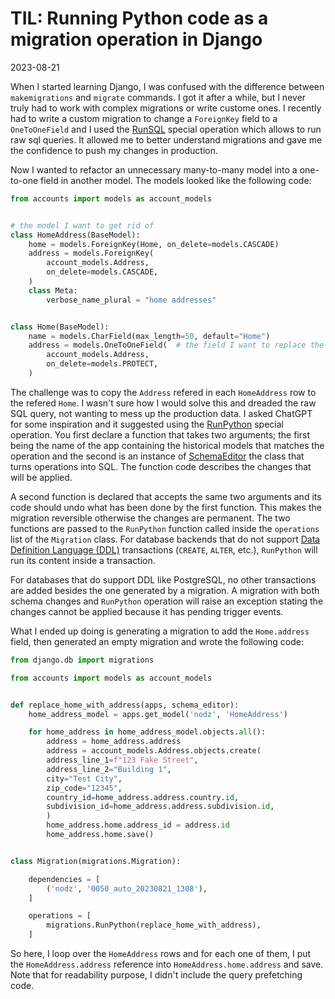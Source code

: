 # TIL: Running Python code as a migration operation in Django

2023-08-21

When I started learning Django, I was confused with the difference between `makemigrations` and `migrate` commands. I got it after a while, but I never truly had to work with complex migrations or write custome ones. I recently had to write a custom migration to change a `ForeignKey` field to a `OneToOneField` and I used the [RunSQL](https://docs.djangoproject.com/en/4.2/ref/migration-operations/#runsql) special operation which allows to run raw sql queries. It allowed me to better understand migrations and gave me the confidence to push my changes in production.

Now I wanted to refactor an unnecessary many-to-many model into a one-to-one field in another model. The models looked like the following code:

```Python
from accounts import models as account_models


# the model I want to get rid of
class HomeAddress(BaseModel):
    home = models.ForeignKey(Home, on_delete=models.CASCADE)
    address = models.ForeignKey(
        account_models.Address,
        on_delete=models.CASCADE,
    )
    class Meta:
        verbose_name_plural = "home addresses"


class Home(BaseModel):
    name = models.CharField(max_length=50, default="Home")
    address = models.OneToOneField(  # the field I want to replace the model with
        account_models.Address,
        on_delete=models.PROTECT,
    )

```

The challenge was to copy the `Address` refered in each `HomeAddress` row to the refered `Home`. I wasn't sure how I would solve this and dreaded the raw SQL query, not wanting to mess up the production data. I asked ChatGPT for some inspiration and it suggested using the [RunPython](https://docs.djangoproject.com/en/4.2/ref/migration-operations/#runpython) special operation. You first declare a function that takes two arguments; the first being the name of the app containing the historical models that matches the operation and the second is an instance of [SchemaEditor](https://docs.djangoproject.com/en/4.2/ref/schema-editor/#django.db.backends.base.schema.BaseDatabaseSchemaEditor) the class that turns operations into SQL. The function code describes the changes that will be applied.

A second function is declared that accepts the same two arguments and its code should undo what has been done by the first function. This makes the migration reversible otherwise the changes are permanent. The two functions are passed to the `RunPython` function called inside the `operations` list of the `Migration` class. For database backends that do not support [Data Definition Language (DDL)](https://en.wikipedia.org/wiki/Data_definition_language) transactions (`CREATE`, `ALTER`, etc.), `RunPython` will run its content inside a transaction.

For databases that do support DDL like PostgreSQL, no other transactions are added besides the one generated by a migration. A migration with both schema changes and `RunPython` operation will raise an exception stating the changes cannot be applied because it has pending trigger events.

What I ended up doing is generating a migration to add the `Home.address` field, then generated an empty migration and wrote the following code:

```Python
from django.db import migrations

from accounts import models as account_models


def replace_home_with_address(apps, schema_editor):
    home_address_model = apps.get_model('nodz', 'HomeAddress')

    for home_address in home_address_model.objects.all():
        address = home_address.address
        address = account_models.Address.objects.create(
	    address_line_1=f"123 Fake Street",
	    address_line_2="Building 1",
	    city="Test City",
	    zip_code="12345",
	    country_id=home_address.address.country.id,
	    subdivision_id=home_address.address.subdivision.id,
        )
        home_address.home.address_id = address.id
        home_address.home.save()


class Migration(migrations.Migration):

    dependencies = [
        ('nodz', '0050_auto_20230821_1308'),
    ]

    operations = [
        migrations.RunPython(replace_home_with_address),
    ]

```

So here, I loop over the `HomeAddress` rows and for each one of them, I put the `HomeAddress.address` reference into `HomeAddress.home.address` and save. Note that for readability purpose, I didn't include the query prefetching code.
